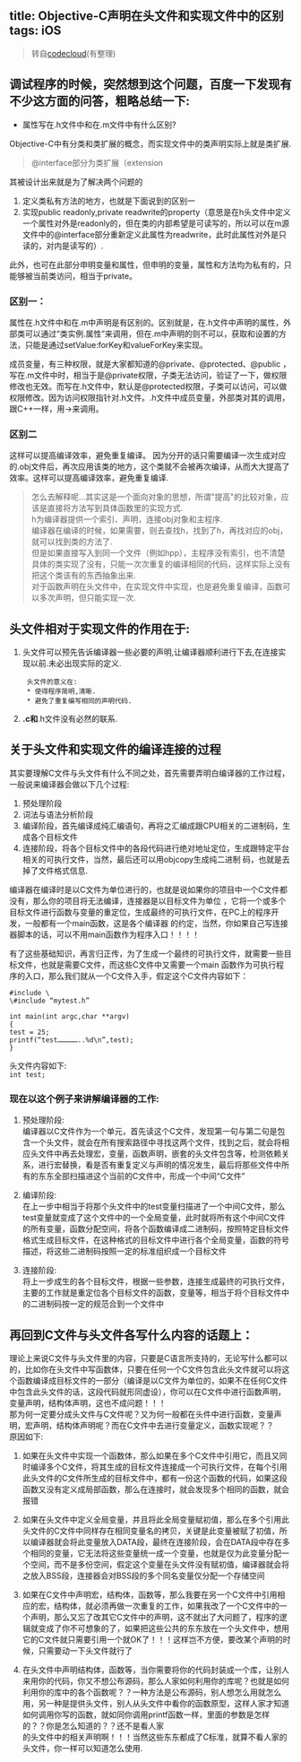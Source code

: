 title: Objective-C声明在头文件和实现文件中的区别  
tags: iOS
---

> 转自[codecloud](http://codecloud.net/objective-c-6782.html)(有整理)  

## 调试程序的时候，突然想到这个问题，百度一下发现有不少这方面的问答，粗略总结一下:  
* 属性写在.h文件中和在.m文件中有什么区别?  

Objective-C中有分类和类扩展的概念，而实现文件中的类声明实际上就是类扩展.  
> @interface部分为类扩展（extension  

其被设计出来就是为了解决两个问题的  

1. 定义类私有方法的地方，也就是下面说到的区别一  
2. 实现public readonly,private readwrite的property（意思是在h头文件中定义一个属性对外是readonly的，但在类的内部希望是可读写的，所以可以在m源文件中的@interface部分重新定义此属性为readwrite，此时此属性对外是只读的，对内是读写的）.  

此外，也可在此部分申明变量和属性，但申明的变量，属性和方法均为私有的，只能够被当前类访问，相当于private。  

### 区别一：

属性在.h文件中和在.m中声明是有区别的。区别就是，在.h文件中声明的属性，外部类可以通过“类实例.属性”来调用，但在.m中声明的则不可以，获取和设置的方法，只能是通过setValue:forKey和valueForKey来实现。 
 
成员变量，有三种权限，就是大家都知道的@private、@protected、@public ，写在.m文件中时，相当于是@private权限，子类无法访问，验证了一下，做权限修改也无效。而写在.h文件中，默认是@protected权限，子类可以访问，可以做权限修改。因为访问权限指针对.h文件。.h文件中成员变量，外部类对其的调用，跟C++一样，用->来调用。  

### 区别二  

这样可以提高编译效率，避免重复编译。
因为分开的话只需要编译一次生成对应的.obj文件后，再次应用该类的地方，这个类就不会被再次编译，从而大大提高了效率。这样可以提高编译效率，避免重复编译.  

>怎么去解释呢...其实这是一个面向对象的思想，所谓"提高"的比较对象，应该是直接将方法写到具体函数里的实现方式.  
h为编译器提供一个索引、声明，连接obj对象和主程序.  
编译器在编译的时候，如果需要，则去查找h，找到了h，再找对应的obj，就可以找到类的方法了.  
但是如果直接写入到同一个文件（例如hpp），主程序没有索引，也不清楚具体的类实现了没有，只能一次次重复的编译相同的代码，这样实际上没有把这个类该有的东西抽象出来.  
对于函数声明在头文件中，在实现文件中实现，也是避免重复编译，函数可以多次声明，但只能实现一次.  

## 头文件相对于实现文件的作用在于:  

1. 头文件可以预先告诉编译器一些必要的声明,让编译器顺利进行下去,在连接实现以前.未必出现实际的定义.  

		头文件的意义在:  
		* 使得程序简明,清晰.
		* 避免了重复编写相同的声明代码.  
2. **.c和**.h文件没有必然的联系.

## 关于头文件和实现文件的编译连接的过程  
其实要理解C文件与头文件有什么不同之处，首先需要弄明白编译器的工作过程，一般说来编译器会做以下几个过程:  

1. 预处理阶段  
2. 词法与语法分析阶段  
3. 编译阶段，首先编译成纯汇编语句，再将之汇编成跟CPU相关的二进制码，生成各个目标文件  
4. 连接阶段，将各个目标文件中的各段代码进行绝对地址定位，生成跟特定平台相关的可执行文件，当然，最后还可以用objcopy生成纯二进制
码，也就是去掉了文件格式信息.

编译器在编译时是以C文件为单位进行的，也就是说如果你的项目中一个C文件都没有，那么你的项目将无法编译，连接器是以目标文件为单位
，它将一个或多个目标文件进行函数与变量的重定位，生成最终的可执行文件，在PC上的程序开发，一般都有一个main函数，这是各个编译器
的约定，当然，你如果自己写连接器脚本的话，可以不用main函数作为程序入口！！！！

有了这些基础知识，再言归正传，为了生成一个最终的可执行文件，就需要一些目标文件，也就是需要C文件，而这些C文件中又需要一个main
函数作为可执行程序的入口，那么我们就从一个C文件入手，假定这个C文件内容如下：
<pre><code>#include \<stdio.h>
\#include “mytest.h”

int main(int argc,char **argv)
{
test = 25;
printf(“test……………..%d\n”,test);
}</code></pre>

头文件内容如下:  
<code>int test;</code>

### 现在以这个例子来讲解编译器的工作:  
1. 预处理阶段:  
编译器以C文件作为一个单元，首先读这个C文件，发现第一句与第二句是包含一个头文件，就会在所有搜索路径中寻找这两个文件，找到之后，就会将相应头文件中再去处理宏，变量，函数声明，嵌套的头文件包含等，检测依赖关系，进行宏替换，看是否有重复定义与声明的情况发生，最后将那些文件中所有的东东全部扫描进这个当前的C文件中，形成一个中间“C文件”  

2. 编译阶段:  
在上一步中相当于将那个头文件中的test变量扫描进了一个中间C文件，那么test变量就变成了这个文件中的一个全局变量，此时就将所有这个中间C文件的所有变量，函数分配空间，将各个函数编译成二进制码，按照特定目标文件格式生成目标文件，在这种格式的目标文件中进行各个全局变量，函数的符号描述，将这些二进制码按照一定的标准组织成一个目标文件  

3. 连接阶段:  
将上一步成生的各个目标文件，根据一些参数，连接生成最终的可执行文件，主要的工作就是重定位各个目标文件的函数，变量等，相当于将个目标文件中的二进制码按一定的规范合到一个文件中  

## 再回到C文件与头文件各写什么内容的话题上：
理论上来说C文件与头文件里的内容，只要是C语言所支持的，无论写什么都可以的，比如你在头文件中写函数体，只要在任何一个C文件包含此头文件就可以将这个函数编译成目标文件的一部分（编译是以C文件为单位的，如果不在任何C文件中包含此头文件的话，这段代码就形同虚设），你可以在C文件中进行函数声明，变量声明，结构体声明，这也不成问题！！！  
那为何一定要分成头文件与C文件呢？又为何一般都在头件中进行函数，变量声明，宏声明，结构体声明呢？而在C文件中去进行变量定义，函数实现呢？？  
原因如下:  

1. 如果在头文件中实现一个函数体，那么如果在多个C文件中引用它，而且又同时编译多个C文件，将其生成的目标文件连接成一个可执行文件，在每个引用此头文件的C文件所生成的目标文件中，都有一份这个函数的代码，如果这段函数又没有定义成局部函数，那么在连接时，就会发现多个相同的函数，就会报错  

2. 如果在头文件中定义全局变量，并且将此全局变量赋初值，那么在多个引用此头文件的C文件中同样存在相同变量名的拷贝，关键是此变量被赋了初值，所以编译器就会将此变量放入DATA段，最终在连接阶段，会在DATA段中存在多个相同的变量，它无法将这些变量统一成一个变量，也就是仅为此变量分配一个空间，而不是多份空间，假定这个变量在头文件没有赋初值，编译器就会将之放入BSS段，连接器会对BSS段的多个同名变量仅分配一个存储空间  

3. 如果在C文件中声明宏，结构体，函数等，那么我要在另一个C文件中引用相应的宏，结构体，就必须再做一次重复的工作，如果我改了一个C文件中的一个声明，那么又忘了改其它C文件中的声明，这不就出了大问题了，程序的逻辑就变成了你不可想象的了，如果把这些公共的东东放在一个头文件中，想用它的C文件就只需要引用一个就OK了！！！这样岂不方便，要改某个声明的时候，只需要动一下头文件就行了  

4. 在头文件中声明结构体，函数等，当你需要将你的代码封装成一个库，让别人来用你的代码，你又不想公布源码，那么人家如何利用你的库呢？也就是如何利用你的库中的各个函数呢？？一种方法是公布源码，别人想怎么用就怎么用，另一种是提供头文件，别人从头文件中看你的函数原型，这样人家才知道如何调用你写的函数，就如同你调用printf函数一样，里面的参数是怎样的？？你是怎么知道的？？还不是看人家  
的头文件中的相关声明啊！！！当然这些东东都成了C标准，就算不看人家的头文件，你一样可以知道怎么使用.


